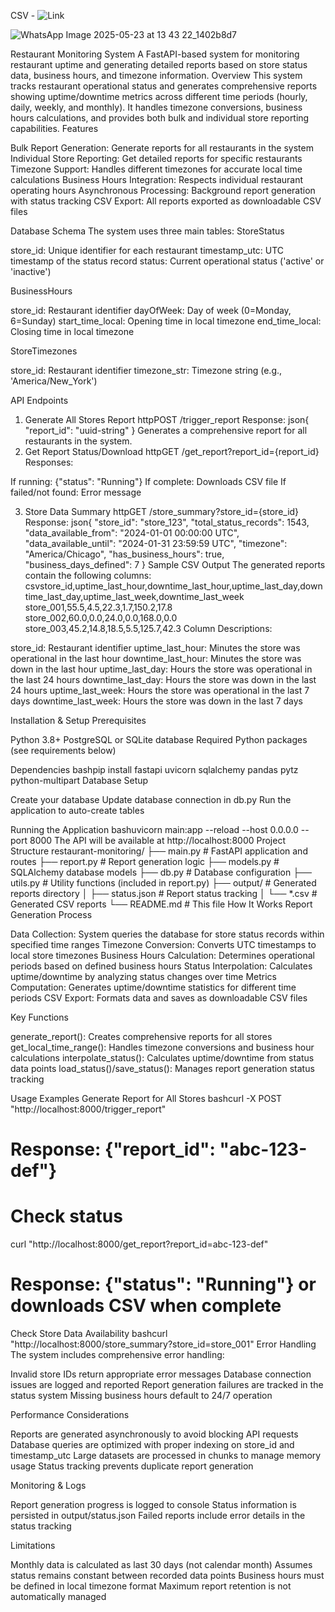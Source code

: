 
CSV - ![Link](https://drive.google.com/file/d/1cLDoBxx5juEii8OHeb8k410UAzTEo9L4/view?usp=sharing)


![WhatsApp Image 2025-05-23 at 13 43 22_1402b8d7](https://github.com/user-attachments/assets/25c242d2-ee37-4845-9887-87ff952b5f12)



Restaurant Monitoring System
A FastAPI-based system for monitoring restaurant uptime and generating detailed reports based on store status data, business hours, and timezone information.
Overview
This system tracks restaurant operational status and generates comprehensive reports showing uptime/downtime metrics across different time periods (hourly, daily, weekly, and monthly). It handles timezone conversions, business hours calculations, and provides both bulk and individual store reporting capabilities.
Features

Bulk Report Generation: Generate reports for all restaurants in the system
Individual Store Reporting: Get detailed reports for specific restaurants
Timezone Support: Handles different timezones for accurate local time calculations
Business Hours Integration: Respects individual restaurant operating hours
Asynchronous Processing: Background report generation with status tracking
CSV Export: All reports exported as downloadable CSV files

Database Schema
The system uses three main tables:
StoreStatus

store_id: Unique identifier for each restaurant
timestamp_utc: UTC timestamp of the status record
status: Current operational status ('active' or 'inactive')

BusinessHours

store_id: Restaurant identifier
dayOfWeek: Day of week (0=Monday, 6=Sunday)
start_time_local: Opening time in local timezone
end_time_local: Closing time in local timezone

StoreTimezones

store_id: Restaurant identifier
timezone_str: Timezone string (e.g., 'America/New_York')

API Endpoints
1. Generate All Stores Report
httpPOST /trigger_report
Response:
json{
  "report_id": "uuid-string"
}
Generates a comprehensive report for all restaurants in the system.
3. Get Report Status/Download
httpGET /get_report?report_id={report_id}
Responses:

If running: {"status": "Running"}
If complete: Downloads CSV file
If failed/not found: Error message

3. Store Data Summary
httpGET /store_summary?store_id={store_id}
Response:
json{
  "store_id": "store_123",
  "total_status_records": 1543,
  "data_available_from": "2024-01-01 00:00:00 UTC",
  "data_available_until": "2024-01-31 23:59:59 UTC",
  "timezone": "America/Chicago",
  "has_business_hours": true,
  "business_days_defined": 7
}
Sample CSV Output
The generated reports contain the following columns:
csvstore_id,uptime_last_hour,downtime_last_hour,uptime_last_day,downtime_last_day,uptime_last_week,downtime_last_week
store_001,55.5,4.5,22.3,1.7,150.2,17.8
store_002,60.0,0.0,24.0,0.0,168.0,0.0
store_003,45.2,14.8,18.5,5.5,125.7,42.3
Column Descriptions:

store_id: Restaurant identifier
uptime_last_hour: Minutes the store was operational in the last hour
downtime_last_hour: Minutes the store was down in the last hour
uptime_last_day: Hours the store was operational in the last 24 hours
downtime_last_day: Hours the store was down in the last 24 hours
uptime_last_week: Hours the store was operational in the last 7 days
downtime_last_week: Hours the store was down in the last 7 days

Installation & Setup
Prerequisites

Python 3.8+
PostgreSQL or SQLite database
Required Python packages (see requirements below)

Dependencies
bashpip install fastapi uvicorn sqlalchemy pandas pytz python-multipart
Database Setup

Create your database
Update database connection in db.py
Run the application to auto-create tables

Running the Application
bashuvicorn main:app --reload --host 0.0.0.0 --port 8000
The API will be available at http://localhost:8000
Project Structure
restaurant-monitoring/
├── main.py              # FastAPI application and routes
├── report.py            # Report generation logic
├── models.py            # SQLAlchemy database models
├── db.py                # Database configuration
├── utils.py             # Utility functions (included in report.py)
├── output/              # Generated reports directory
│   ├── status.json      # Report status tracking
│   └── *.csv            # Generated CSV reports
└── README.md            # This file
How It Works
Report Generation Process

Data Collection: System queries the database for store status records within specified time ranges
Timezone Conversion: Converts UTC timestamps to local store timezones
Business Hours Calculation: Determines operational periods based on defined business hours
Status Interpolation: Calculates uptime/downtime by analyzing status changes over time
Metrics Computation: Generates uptime/downtime statistics for different time periods
CSV Export: Formats data and saves as downloadable CSV files

Key Functions

generate_report(): Creates comprehensive reports for all stores
get_local_time_range(): Handles timezone conversions and business hour calculations
interpolate_status(): Calculates uptime/downtime from status data points
load_status()/save_status(): Manages report generation status tracking

Usage Examples
Generate Report for All Stores
bashcurl -X POST "http://localhost:8000/trigger_report"
# Response: {"report_id": "abc-123-def"}

# Check status
curl "http://localhost:8000/get_report?report_id=abc-123-def"
# Response: {"status": "Running"} or downloads CSV when complete
Check Store Data Availability
bashcurl "http://localhost:8000/store_summary?store_id=store_001"
Error Handling
The system includes comprehensive error handling:

Invalid store IDs return appropriate error messages
Database connection issues are logged and reported
Report generation failures are tracked in the status system
Missing business hours default to 24/7 operation

Performance Considerations

Reports are generated asynchronously to avoid blocking API requests
Database queries are optimized with proper indexing on store_id and timestamp_utc
Large datasets are processed in chunks to manage memory usage
Status tracking prevents duplicate report generation

Monitoring & Logs

Report generation progress is logged to console
Status information is persisted in output/status.json
Failed reports include error details in the status tracking

Limitations

Monthly data is calculated as last 30 days (not calendar month)
Assumes status remains constant between recorded data points
Business hours must be defined in local timezone format
Maximum report retention is not automatically managed
